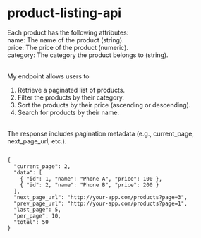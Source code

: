 # product-listing-api

Each product has the following attributes:<br>
name: The name of the product (string).<br>
price: The price of the product (numeric).<br>
category: The category the product belongs to (string).<br><br>

My endpoint allows users to <br>
1. Retrieve a paginated list of products.<br>
2. Filter the products by their category.<br>
3. Sort the products by their price (ascending or descending).<br>
4. Search for products by their name.<br><br>

The response includes pagination metadata (e.g., current_page, next_page_url, etc.). <br>
<pre><code>
{
  "current_page": 2,
  "data": [
    { "id": 1, "name": "Phone A", "price": 100 },
    { "id": 2, "name": "Phone B", "price": 200 }
  ],
  "next_page_url": "http://your-app.com/products?page=3",
  "prev_page_url": "http://your-app.com/products?page=1",
  "last_page": 5,
  "per_page": 10,
  "total": 50
}
</code></pre>
